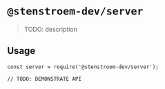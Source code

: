 # `@stenstroem-dev/server`

> TODO: description

## Usage

```
const server = require('@stenstroem-dev/server');

// TODO: DEMONSTRATE API
```
